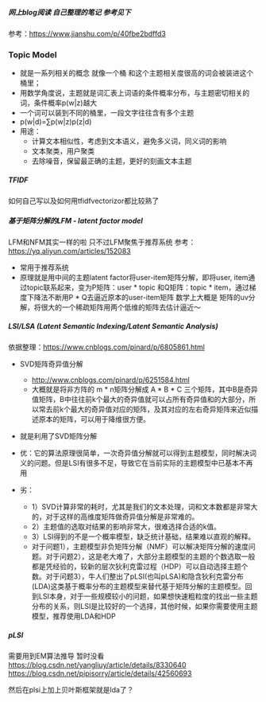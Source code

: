 ##### 网上blog阅读 自己整理的笔记 参考见下
参考：https://www.jianshu.com/p/40fbe2bdffd3

### Topic Model
* 就是一系列相关的概念 就像一个桶 和这个主题相关度很高的词会被装进这个桶里； 
* 用数学角度说，主题就是词汇表上词语的条件概率分布，与主题密切相关的词，条件概率p(w|z)越大
* 一个词可以装到不同的桶里，一段文字往往含有多个主题
* p(w|d)=∑p(w|z)p(z|d) 
* 用途：
    * 计算文本相似性，考虑到文本语义，避免多义词，同义词的影响
    * 文本聚类，用户聚类
    * 去除噪音，保留最正确的主题，更好的刻画文本主题
          
##### TFIDF
如何自己写以及如何用tfidfvectorizor都比较熟了

##### 基于矩阵分解的LFM - latent factor model 
LFM和NFM其实一样的啦 只不过LFM聚焦于推荐系统
参考：https://yq.aliyun.com/articles/152083
* 常用于推荐系统
* 原理就是用中间的主题latent factor将user-item矩阵分解，即将user, item通过topic联系起来，变为P矩阵：user * topic 和Q矩阵：topic * item，通过梯度下降法不断用P * Q去逼近原本的user-item矩阵 数学上大概是 矩阵的uv分解，将很大的一个稀疏矩阵用两个低维的矩阵去估计逼近～

##### LSI/LSA   (Latent Semantic Indexing/Latent Semantic Analysis)
依据整理：https://www.cnblogs.com/pinard/p/6805861.html

* SVD矩阵奇异值分解
    * http://www.cnblogs.com/pinard/p/6251584.html
    * 大概就是将非方阵的 m * n矩阵分解成 A * B * C 三个矩阵，其中B是奇异值矩阵，B中往往前k个最大的奇异值就可以占所有奇异值和的大部分，所以常去前k个最大的奇异值对应的矩阵，及其对应的左右奇异矩阵来近似描述原本的矩阵，可以用于降维很方便。

* 就是利用了SVD矩阵分解
* 优：它的算法原理很简单，一次奇异值分解就可以得到主题模型，同时解决词义的问题。但是LSI有很多不足，导致它在当前实际的主题模型中已基本不再用
* 劣：
    * 1）SVD计算非常的耗时，尤其是我们的文本处理，词和文本数都是非常大的，对于这样的高维度矩阵做奇异值分解是非常难的。
    * 2）主题值的选取对结果的影响非常大，很难选择合适的k值。
    * 3）LSI得到的不是一个概率模型，缺乏统计基础，结果难以直观的解释。
    * 对于问题1），主题模型非负矩阵分解（NMF）可以解决矩阵分解的速度问题。对于问题2），这是老大难了，大部分主题模型的主题的个数选取一般都是凭经验的，较新的层次狄利克雷过程（HDP）可以自动选择主题个数。对于问题3），牛人们整出了pLSI(也叫pLSA)和隐含狄利克雷分布(LDA)这类基于概率分布的主题模型来替代基于矩阵分解的主题模型。回到LSI本身，对于一些规模较小的问题，如果想快速粗粒度的找出一些主题分布的关系，则LSI是比较好的一个选择，其他时候，如果你需要使用主题模型，推荐使用LDA和HDP
    
    
##### pLSI
需要用到EM算法推导 暂时没看
https://blog.csdn.net/yangliuy/article/details/8330640
https://blog.csdn.net/pipisorry/article/details/42560693

然后在plsi上加上贝叶斯框架就是lda了？
    
   
    
















